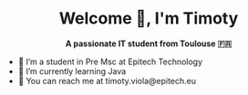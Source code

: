 ## <h1 align="center">Welcome 👋, I'm Timoty</h1>

<!--
**Tmotyy20/Tmotyy20** is a ✨ _special_ ✨ repository because its `README.md` (this file) appears on your GitHub profile.

Here are some ideas to get you started:

- 🔭 I’m currently working on ...
- 🌱 I’m currently learning ...
- 👯 I’m looking to collaborate on ...
- 🤔 I’m looking for help with ...
- 💬 Ask me about ...
- 📫 How to reach me: ...
- 😄 Pronouns: ...
- ⚡ Fun fact: ...
-->


<p align="center"><strong>A passionate IT student from Toulouse 🇫🇷</strong></p>
<ul>
  <li>🏫 I’m a student in Pre Msc at Epitech Technology</li>
  
  <li>🤔 I’m currently learning Java</li>
  
  <li>💬 You can reach me at timoty.viola@epitech.eu</li>
</ul>
